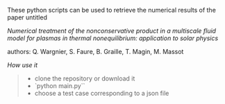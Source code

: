 
These python scripts can be used to retrieve the numerical results of the paper untitled 

_Numerical treatment of the nonconservative product in a multiscale fluid model for plasmas in thermal nonequilibrium: application to solar physics_

authors: Q. Wargnier, S. Faure, B. Graille, T. Magin, M. Massot

*How use it*
> * clone the repository or download it
> * `python  main.py``
> * choose a test case corresponding to a json file